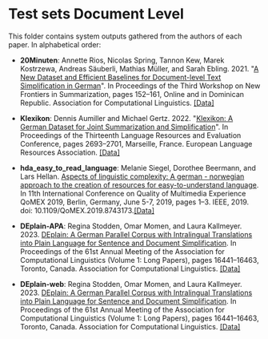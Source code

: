 # Test sets Document Level

This folder contains system outputs gathered from the authors of each paper.
In alphabetical order:

* **20Minuten**: Annette Rios, Nicolas Spring, Tannon Kew, Marek Kostrzewa, Andreas Säuberli, Mathias Müller, and Sarah Ebling. 2021. "[A New Dataset and Efficient Baselines for Document-level Text Simplification in German](https://aclanthology.org/2021.newsum-1.16/)". In Proceedings of the Third Workshop on New Frontiers in Summarization, pages 152–161, Online and in Dominican Republic. Association for Computational Linguistics. [[Data]](https://github.com/ZurichNLP/20Minuten) 
* **Klexikon**: Dennis Aumiller and Michael Gertz. 2022. "[Klexikon: A German Dataset for Joint Summarization and Simplification](https://aclanthology.org/2022.lrec-1.288/)". In Proceedings of the Thirteenth Language Resources and Evaluation Conference, pages 2693–2701, Marseille, France. European Language Resources Association. [[Data]](https://github.com/dennlinger/klexikon)

* **hda_easy_to_read_language**: Melanie Siegel, Dorothee Beermann, and Lars Hellan. [Aspects of linguistic complexity: A german - norwegian approach to the creation of resources for easy-to-understand language](https://doi.org/10.1109/QoMEX.2019.8743173). In 11th International Conference on Quality of Multimedia Experience QoMEX 2019, Berlin, Germany, June 5-7, 2019, pages 1–3. IEEE, 2019. doi: 10.1109/QoMEX.2019.8743173.[[Data]](https://github.com/hdaSprachtechnologie/easy-to-understand_language)

* **DEplain-APA**: Regina Stodden, Omar Momen, and Laura Kallmeyer. 2023. [DEplain: A German Parallel Corpus with Intralingual Translations into Plain Language for Sentence and Document Simplification](https://aclanthology.org/2023.acl-long.908/). In Proceedings of the 61st Annual Meeting of the Association for Computational Linguistics (Volume 1: Long Papers), pages 16441–16463, Toronto, Canada. Association for Computational Linguistics. [[Data]](https://zenodo.org/records/7674560)

* **DEplain-web**: Regina Stodden, Omar Momen, and Laura Kallmeyer. 2023. [DEplain: A German Parallel Corpus with Intralingual Translations into Plain Language for Sentence and Document Simplification](https://aclanthology.org/2023.acl-long.908/). In Proceedings of the 61st Annual Meeting of the Association for Computational Linguistics (Volume 1: Long Papers), pages 16441–16463, Toronto, Canada. Association for Computational Linguistics. [[Data]](https://github.com/rstodden/DEPlain/tree/main/B__Document-level_Corpus/DEplain-web-doc)